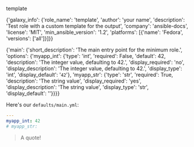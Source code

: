 <!-- BEGIN_ANSIBLE_DOCS -->

template

{'galaxy_info': {'role_name': 'template', 'author': 'your name', 'description': 'Test role with a custom template for the output', 'company': 'ansible-docs', 'license': 'MIT', 'min_ansible_version': '1.2', 'platforms': [{'name': 'Fedora', 'versions': ['all']}]}}

{'main': {'short_description': 'The main entry point for the minimum role.', 'options': {'myapp_int': {'type': 'int', 'required': False, 'default': 42, 'description': 'The integer value, defaulting to 42.', 'display_required': 'no', 'display_description': 'The integer value, defaulting to 42.', 'display_type': 'int', 'display_default': '`42`'}, 'myapp_str': {'type': 'str', 'required': True, 'description': 'The string value', 'display_required': 'yes', 'display_description': 'The string value', 'display_type': 'str', 'display_default': ''}}}}

<!-- We can do Jinja2 things -->
Here's our `defaults/main.yml`:

```yaml
---
myapp_int: 42
# myapp_str:

```

<!-- We can also do Markdown things -->

> A quote!

<!-- END_ANSIBLE_DOCS -->
